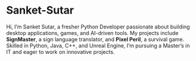 # Sanket-Sutar
Hi, I’m Sanket Sutar, a fresher Python Developer passionate about building desktop applications, games, and AI-driven tools. My projects include **SignMaster**, a sign language translator, and **Pixel Peril**, a survival game. Skilled in Python, Java, C++, and Unreal Engine, I’m pursuing a Master’s in IT and eager to work on innovative projects.

